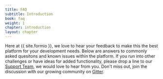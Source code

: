 ```yaml
---
title: FAQ
subtitle: Introduction
book: faq
weight: 1
chapter: introduction
layout: chapter
---
```

Here at {{ site.formio }}, we love to hear your feedback to make this the best platform for your development needs. Below are answers to commonly asked quesitons and known issues within the platform. If you run into other challenges or have ideas for added functionality, please drop a line to our [Support Team](https://help.form.io/support/), we would love to hear from you. Don't miss out, join the discussion with our growing community on [Gitter](https://gitter.im/formio/formio).
